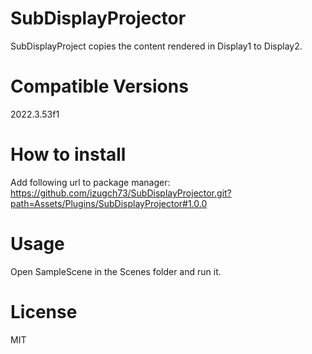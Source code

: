 # SubDisplayProjector
SubDisplayProject copies the content rendered in Display1 to Display2.

# Compatible Versions
2022.3.53f1

# How to install
Add following url to package manager:
https://github.com/izugch73/SubDisplayProjector.git?path=Assets/Plugins/SubDisplayProjector#1.0.0

# Usage
Open SampleScene in the Scenes folder and run it.

# License
MIT
